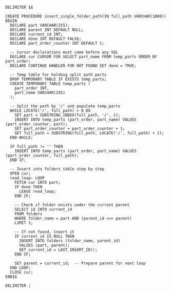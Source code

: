     DELIMITER $$
    
    CREATE PROCEDURE insert_single_folder_path(IN full_path VARCHAR(1000))
    BEGIN
      DECLARE part VARCHAR(255);
      DECLARE parent INT DEFAULT NULL;
      DECLARE current_id INT;
      DECLARE done INT DEFAULT FALSE;
      DECLARE part_order_counter INT DEFAULT 1;
    
      -- Cursor declarations must come before any SQL
      DECLARE cur CURSOR FOR SELECT part_name FROM temp_parts ORDER BY part_order;
      DECLARE CONTINUE HANDLER FOR NOT FOUND SET done = TRUE;
    
      -- Temp table for holding split path parts
      DROP TEMPORARY TABLE IF EXISTS temp_parts;
      CREATE TEMPORARY TABLE temp_parts (
        part_order INT,
        part_name VARCHAR(255)
      );
    
      -- Split the path by '/' and populate temp_parts
      WHILE LOCATE('/', full_path) > 0 DO
        SET part = SUBSTRING_INDEX(full_path, '/', 1);
        INSERT INTO temp_parts (part_order, part_name) VALUES (part_order_counter, part);
        SET part_order_counter = part_order_counter + 1;
        SET full_path = SUBSTRING(full_path, LOCATE('/', full_path) + 1);
      END WHILE;
    
      IF full_path != '' THEN
        INSERT INTO temp_parts (part_order, part_name) VALUES (part_order_counter, full_path);
      END IF;
    
      -- Insert into folders table step by step
      OPEN cur;
      read_loop: LOOP
        FETCH cur INTO part;
        IF done THEN
          LEAVE read_loop;
        END IF;
    
        -- Check if folder exists under the current parent
        SELECT id INTO current_id
        FROM folders
        WHERE folder_name = part AND (parent_id <=> parent)
        LIMIT 1;
    
        -- If not found, insert it
        IF current_id IS NULL THEN
          INSERT INTO folders (folder_name, parent_id)
          VALUES (part, parent);
          SET current_id = LAST_INSERT_ID();
        END IF;
    
        SET parent = current_id;  -- Prepare parent for next loop
      END LOOP;
      CLOSE cur;
    END$$
    
    DELIMITER ;
      

